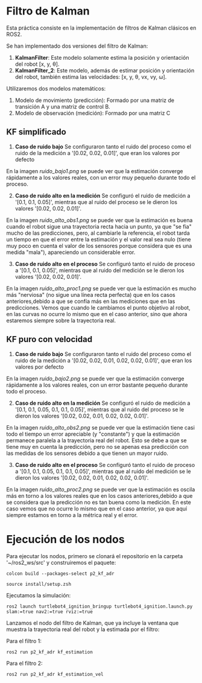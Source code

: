 # Filtro de Kalman
Esta práctica consiste en la implementación de filtros de Kalman clásicos en ROS2.

Se han implementado dos versiones del filtro de Kalman:
1. **KalmanFilter**: Este modelo solamente estima la posición y orientación del robot [x, y, θ].
2. **KalmanFilter_2**: Este modelo, además de estimar posición y orientación del robot, también estima las velocidades: [x, y, θ, vx, vy, ω].

Utilizaremos dos modelos matemáticos:
1. Modelo de movimiento (predicción): Formado por una matriz de transición A y una matriz de control B.
2. Modelo de observación (medición): Formado por una matriz C

## KF simplificado
1. **Caso de ruido bajo**
Se configuraron tanto el ruido del proceso como el ruido de la medición a '[0.02, 0.02, 0.01]', que eran los valores por defecto

En la imagen *ruido_bajo1.png* se puede ver que la estimación converge rápidamente a los valores reales, con un error muy pequeño durante todo el proceso.

2. **Caso de ruido alto en la medición**
Se configuró el ruido de medición a '[0.1, 0.1, 0.05]', mientras que al ruido del proceso se le dieron los valores '[0.02, 0.02, 0.01]'.

En la imagen *ruido_alto_obs1.png* se puede ver que la estimación es buena cuando el robot sigue una trayectoria recta hacia un punto, ya que "se fia" mucho de las predicciones, pero, al cambiarle la referencia, el robot tarda un tiempo en que el error entre la estimación y el valor real sea nulo (tiene muy poco en cuenta el valor de los sensores porque considera que es una medida "mala"), apareciendo un considerable error.
 
3. **Caso de ruido alto en el proceso**
Se configuró tanto el ruido de proceso a '[0.1, 0.1, 0.05]', mientras que al ruido del medición se le dieron los valores '[0.02, 0.02, 0.01]'.

En la imagen *ruido_alto_proc1.png* se puede ver que la estimación es mucho más "nerviosa" (no sigue una línea recta perfecta) que en los casos anteriores,debido a que se confía más en las mediciones que en las predicciones. Vemos que cuando le cambiamos el punto objetivo al robot, en las curvas no ocurre lo mismo que en el caso anterior, sino que ahora estaremos siempre sobre la trayectoria real.

## KF puro con velocidad
1. **Caso de ruido bajo**
Se configuraron tanto el ruido del proceso como el ruido de la medición a '[0.02, 0.02, 0.01, 0.02, 0.02, 0.01]', que eran los valores por defecto

En la imagen *ruido_bajo2.png* se puede ver que la estimación converge rápidamente a los valores reales, con un error bastante pequeño durante todo el proceso.

2. **Caso de ruido alto en la medición**
Se configuró el ruido de medición a '[0.1, 0.1, 0.05, 0.1, 0.1, 0.05]', mientras que al ruido del proceso se le dieron los valores '[0.02, 0.02, 0.01, 0.02, 0.02, 0.01]'.

En la imagen *ruido_alto_obs2.png* se puede ver que la estimación tiene casi todo el tiempo un error apreciable (y "constante") y que la estimación permanece paralela a la trayectoria real del robot. Esto se debe a que se tiene muy en cuenta la predicción, pero no se apenas esa predicción con las medidas de los sensores debido a que tienen un mayor ruido.
 
3. **Caso de ruido alto en el proceso**
Se configuró tanto el ruido de proceso a '[0.1, 0.1, 0.05, 0.1, 0.1, 0.05]', mientras que al ruido del medición se le dieron los valores '[0.02, 0.02, 0.01, 0.02, 0.02, 0.01]'.

En la imagen *ruido_alto_proc2.png* se puede ver que la estimación es oscila más en torno a los valores reales que en los casos anteriores,debido a que se considera que la predicción no es tan buena como la medición. En este caso vemos que no ocurre lo mismo que en el caso anterior, ya que aquí siempre estamos en torno a la métrica real y el error.

# Ejecución de los nodos
Para ejecutar los nodos, primero se clonará el repositorio en la carpeta '~/ros2_ws/src' y construiremos el paquete:

`colcon build --packages-select p2_kf_adr`

`source install/setup.zsh`

Ejecutamos la simulación:

`ros2 launch turtlebot4_ignition_bringup turtlebot4_ignition.launch.py slam:=true nav2:=true rviz:=true` 

Lanzamos el nodo del filtro de Kalman, que ya incluye la ventana que muestra la trayectoria real del robot y la estimada por el filtro: 

  Para el filtro 1: 

`ros2 run p2_kf_adr kf_estimation`

  Para el filtro 2:

`ros2 run p2_kf_adr kf_estimation_vel`
